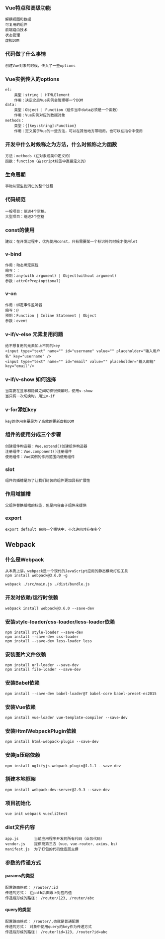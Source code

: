 ### Vue特点和高级功能
	解耦视图和数据
	可复用的组件
	前端路由技术
	状态管理
	虚拟DOM

### 代码做了什么事情
	创建Vue对象的时候，传入了一些options

### Vue实例传入的options
	el:
		类型：string | HTMLElement
		作用：决定之后Vue实例会管理哪一个DOM
	data:
		类型：Object | Function（组件当中data必须是一个函数）
		作用：Vue实例对应的数据对象
	methods：
		类型：{[key:string]:Function}
		作用：定义属于Vue的一些方法，可以在其他地方带哦用，也可以在指令中使用

### 开发中什么时候称之为方法，什么时候称之为函数
	方法：methods（在对象或类中定义的）
	函数：function（在script标签中直接定义的）

### 生命周期
	事物从诞生到消亡的整个过程

### 代码规范
	一般项目：缩进4个空格。 
	大型项目：缩进2个空格

### const的使用
	建议：在开发过程中，优先使用const，只有需要某一个标识符的时候才使用let

### v-bind
	作用：动态绑定属性
	缩写：：
	预期：any(with argument) | Object(without argument)
	参数：attrOrProp(optional)

### v-on
	作用：绑定事件监听器
	缩写：@
	预期：Function | Inline Statement | Object
	参数：event

### v-if/v-else 元素复用问题
	给不想复用的元素加上不同的key
	<input type="text" name="" id="username" value="" placeholder="输入用户名" key="username" />
	<input type="text" name="" id="email" value="" placeholder="输入邮箱" key="email"/>
	
### v-if/v-show 如何选择
	当需要在显示和隐藏之间切换很频繁时，使用v-show
	当只有一次切换时，用过v-if

### v-for添加key
	key的作用主要是为了高效的更新虚拟DOM
	
### 组件的使用分成三个步骤
	创建组件构造器：Vue.extend()创建组件构造器
	注册组件：Vue.component()注册组件
	使用组件：Vue实例的作用范围内使用组件
	
### slot
	组件的插槽是为了让我们封装的组件更加具有扩展性

### 作用域插槽
	父组件替换插槽的标签，但是内容由子组件来提供

### export
	export default 在同一个模块中，不允许同时存在多个
	
## Webpack
### 什么是Webpack
	从本质上讲，webpack是一个现代的JavaScript应用的静态模块打包工具
	npm install webpack@3.6.0 -g
	
	webpack ./src/main.js ./dist/bundle.js
	
### 开发时依赖/运行时依赖
	webpack install webpack@3.6.0 --save-dev
	
### 安装style-loader/css-loader/less-loader依赖
	npm install style-loader --save-dev
	npm install --save-dev css-loader
	npm install --save-dev less-loader less
### 安装图片文件依赖
	npm install url-loader --save-dev
	npm install file-loader --save-dev

### 安装Babel依赖
	npm install --save-dev babel-loader@7 babel-core babel-preset-es2015

### 安装Vue依赖
	npm install vue-loader vue-template-compiler --save-dev

### 安装HtmlWebpackPlugin依赖
	npm install html-webpack-plugin --save-dev

### 安装js压缩依赖
	npm install uglifyjs-webpack-plugin@1.1.1 --save-dev
	
### 搭建本地框架
	npm install webpack-dev-server@2.9.3 --save-dev
	
### 项目初始化
	vue init webpack vuecli2test
	
### dist文件内容
	app.js       当前应用程序开发的所有代码（业务代码）
	vendor.js    提供商第三方（vue、vue-router、axios、bs）
	manifest.js  为了打包的代码做底层支撑

### 参数的传递方式
#### params的类型
	配置路由格式： /router/:id
	传递的方式： 在path后面跟上对应的值
	传递后形成的路径： /router/123, /router/abc
#### query的类型
	配置路由格式： /router/,也就是普通配置
	传递的方式： 对象中使用query的key作为传递方式
	传递后形成的路径： /router?id=123, /router?id=abc